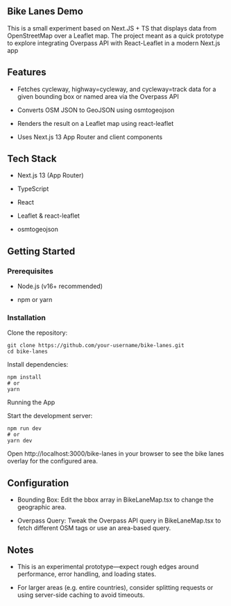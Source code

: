 ## Bike Lanes Demo

This is a small experiment based on Next.JS + TS that displays data from OpenStreetMap over a Leaflet map.
The project meant as a quick prototype to explore integrating Overpass API with React-Leaflet in a modern Next.js app

## Features

- Fetches cycleway, highway=cycleway, and cycleway=track data for a given bounding box or named area via the Overpass API

- Converts OSM JSON to GeoJSON using osmtogeojson

- Renders the result on a Leaflet map using react-leaflet

- Uses Next.js 13 App Router and client components

## Tech Stack

- Next.js 13 (App Router)

- TypeScript

- React

- Leaflet & react-leaflet

- osmtogeojson

## Getting Started

### Prerequisites

- Node.js (v16+ recommended)

- npm or yarn

### Installation

Clone the repository:

```
git clone https://github.com/your-username/bike-lanes.git
cd bike-lanes
```

Install dependencies:
```
npm install
# or
yarn
```
Running the App

Start the development server:

```
npm run dev
# or
yarn dev
```
Open http://localhost:3000/bike-lanes in your browser to see the bike lanes overlay for the configured area.


## Configuration

- Bounding Box: Edit the bbox array in BikeLaneMap.tsx to change the geographic area.

- Overpass Query: Tweak the Overpass API query in BikeLaneMap.tsx to fetch different OSM tags or use an area-based query.

## Notes

- This is an experimental prototype—expect rough edges around performance, error handling, and loading states.

- For larger areas (e.g. entire countries), consider splitting requests or using server-side caching to avoid timeouts.
